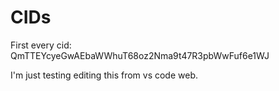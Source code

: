# CIDs

First every cid:
QmTTEYcyeGwAEbaWWhuT68oz2Nma9t47R3pbWwFuf6e1WJ

I'm just testing editing this from vs code web.